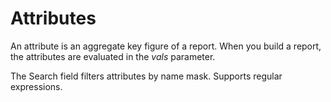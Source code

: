 # Attributes

An attribute is an aggregate key figure of a report. When you build a report, the attributes are evaluated in the _vals_ parameter.

The Search field filters attributes by name mask. Supports regular expressions.
